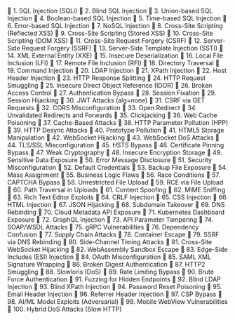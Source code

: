 

🔹 1. SQL Injection (SQLi)
🔹 2. Blind SQL Injection
🔹 3. Union-based SQL Injection
🔹 4. Boolean-based SQL Injection
🔹 5. Time-based SQL Injection
🔹 6. Error-based SQL Injection
🔹 7. NoSQL Injection
🔹 8. Cross-Site Scripting (Reflected XSS)
🔹 9. Cross-Site Scripting (Stored XSS)
🔹 10. Cross-Site Scripting (DOM XSS)
🔹 11. Cross-Site Request Forgery (CSRF)
🔹 12. Server-Side Request Forgery (SSRF)
🔹 13. Server-Side Template Injection (SSTI)
🔹 14. XML External Entity (XXE)
🔹 15. Insecure Deserialization
🔹 16. Local File Inclusion (LFI)
🔹 17. Remote File Inclusion (RFI)
🔹 18. Directory Traversal
🔹 19. Command Injection
🔹 20. LDAP Injection
🔹 21. XPath Injection
🔹 22. Host Header Injection
🔹 23. HTTP Response Splitting
🔹 24. HTTP Request Smuggling
🔹 25. Insecure Direct Object Reference (IDOR)
🔹 26. Broken Access Control
🔹 27. Authentication Bypass
🔹 28. Session Fixation
🔹 29. Session Hijacking
🔹 30. JWT Attacks (alg=none)
🔹 31. CSRF via GET Requests
🔹 32. CORS Misconfiguration
🔹 33. Open Redirect
🔹 34. Unvalidated Redirects and Forwards
🔹 35. Clickjacking
🔹 36. Web Cache Poisoning
🔹 37. Cache-Based Attacks
🔹 38. HTTP Parameter Pollution (HPP)
🔹 39. HTTP Desync Attacks
🔹 40. Prototype Pollution
🔹 41. HTML5 Storage Manipulation
🔹 42. WebSocket Hijacking
🔹 43. WebSocket DoS Attacks
🔹 44. TLS/SSL Misconfiguration
🔹 45. HSTS Bypass
🔹 46. Certificate Pinning Bypass
🔹 47. Weak Cryptography
🔹 48. Insecure Encryption Storage
🔹 49. Sensitive Data Exposure
🔹 50. Error Message Disclosure
🔹 51. Security Misconfiguration
🔹 52. Default Credentials
🔹 53. Backup File Exposure
🔹 54. Mass Assignment
🔹 55. Business Logic Flaws
🔹 56. Race Conditions
🔹 57. CAPTCHA Bypass
🔹 58. Unrestricted File Upload
🔹 59. RCE via File Upload
🔹 60. Path Traversal in Uploads
🔹 61. Content Spoofing
🔹 62. MIME Sniffing
🔹 63. Rich Text Editor Exploits
🔹 64. CRLF Injection
🔹 65. CSS Injection
🔹 66. HTML Injection
🔹 67. JSON Hijacking
🔹 68. Subdomain Takeover
🔹 69. DNS Rebinding
🔹 70. Cloud Metadata API Exposure
🔹 71. Kubernetes Dashboard Exposure
🔹 72. GraphQL Injection
🔹 73. API Parameter Tampering
🔹 74. SOAP/WSDL Attacks
🔹 75. gRPC Vulnerabilities
🔹 76. Dependency Confusion
🔹 77. Supply Chain Attacks
🔹 78. Container Escape
🔹 79. SSRF via DNS Rebinding
🔹 80. Side-Channel Timing Attacks
🔹 81. Cross-Site WebSocket Hijacking
🔹 82. WebAssembly Sandbox Escape
🔹 83. Edge-Side Includes (ESI) Injection
🔹 84. OAuth Misconfiguration
🔹 85. SAML XML Signature Wrapping
🔹 86. Broken Digest Authentication
🔹 87. HTTP2 Smuggling
🔹 88. Slowloris (DoS)
🔹 89. Rate Limiting Bypass
🔹 90. Brute Force Authentication
🔹 91. Fuzzing for Hidden Endpoints
🔹 92. Blind LDAP Injection
🔹 93. Blind XPath Injection
🔹 94. Password Reset Poisoning
🔹 95. Email Header Injection
🔹 96. Referrer Header Injection
🔹 97. CSP Bypass
🔹 98. AI/ML Model Exploits (Adversarial)
🔹 99. Mobile WebView Vulnerabilities
🔹 100. Hybrid DoS Attacks (Slow HTTP)